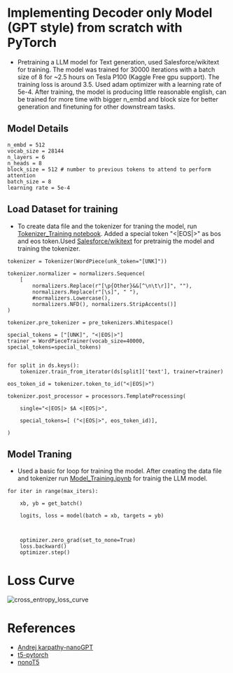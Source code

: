 # Implementing Decoder only Model (GPT style) from scratch with PyTorch
- Pretraining a LLM model for Text generation, used Salesforce/wikitext for training. The model was trained for 30000 iterations with a batch size of 8 for ~2.5 hours on Tesla P100 (Kaggle Free gpu support). The training loss is around 3.5. Used adam optimizer with a learning rate of 5e-4. After training, the model is producing little reasonable english, can be trained for more time with bigger n_embd and block size for better generation and finetuning for other downstream tasks.

## Model Details
```
n_embd = 512
vocab_size = 28144
n_layers = 6
n_heads = 8
block_size = 512 # number to previous tokens to attend to perform attention
batch_size = 8
learning rate = 5e-4
```

## Load Dataset for training

- To create data file and the tokenizer for traning the model, run [Tokenizer_Training notebook](https://github.com/SSahas/Implementing-LLM-From-Scratch/blob/main/Tokenizer_Training.ipynb). Added a special token "<|EOS|>" as bos and eos token.Used [Salesforce/wikitext](https://huggingface.co/datasets/Salesforce/wikitext) for pretrainig the model and training the tokenizer.
```
tokenizer = Tokenizer(WordPiece(unk_token="[UNK]"))

tokenizer.normalizer = normalizers.Sequence(
    [
        normalizers.Replace(r"[\p{Other}&&[^\n\t\r]]", ""),
        normalizers.Replace(r"[\s]", " "),
        #normalizers.Lowercase(),
        normalizers.NFD(), normalizers.StripAccents()]
)

tokenizer.pre_tokenizer = pre_tokenizers.Whitespace()

special_tokens = ["[UNK]", "<|EOS|>"]
trainer = WordPieceTrainer(vocab_size=40000,  special_tokens=special_tokens)


for split in ds.keys():
    tokenizer.train_from_iterator(ds[split]['text'], trainer=trainer)

eos_token_id = tokenizer.token_to_id("<|EOS|>")

tokenizer.post_processor = processors.TemplateProcessing(

    single="<|EOS|> $A <|EOS|>",

    special_tokens=[ ("<|EOS|>", eos_token_id)],

)
```

## Model Traning

- Used a basic for loop for training the model. After creating the data file and tokenizer run [Model_Training.ipynb](https://github.com/SSahas/Implementing-LLM-From-Scratch/blob/main/Tokenizer_Training.ipynb) for trainig the LLM model.
```
for iter in range(max_iters):

    xb, yb = get_batch()

    logits, loss = model(batch = xb, targets = yb)
    

    
    optimizer.zero_grad(set_to_none=True)
    loss.backward()
    optimizer.step()
```


# Loss Curve 
![cross_entropy_loss_curve](https://github.com/user-attachments/assets/70396741-6fab-4ca0-96b6-a1e32ca49826)

# References 
- [Andrej karpathy-nanoGPT](https://github.com/karpathy/nanoGPT)
- [t5-pytorch](https://github.com/conceptofmind/t5-pytorch)
- [nonoT5](https://github.com/PiotrNawrot/nanoT5)

